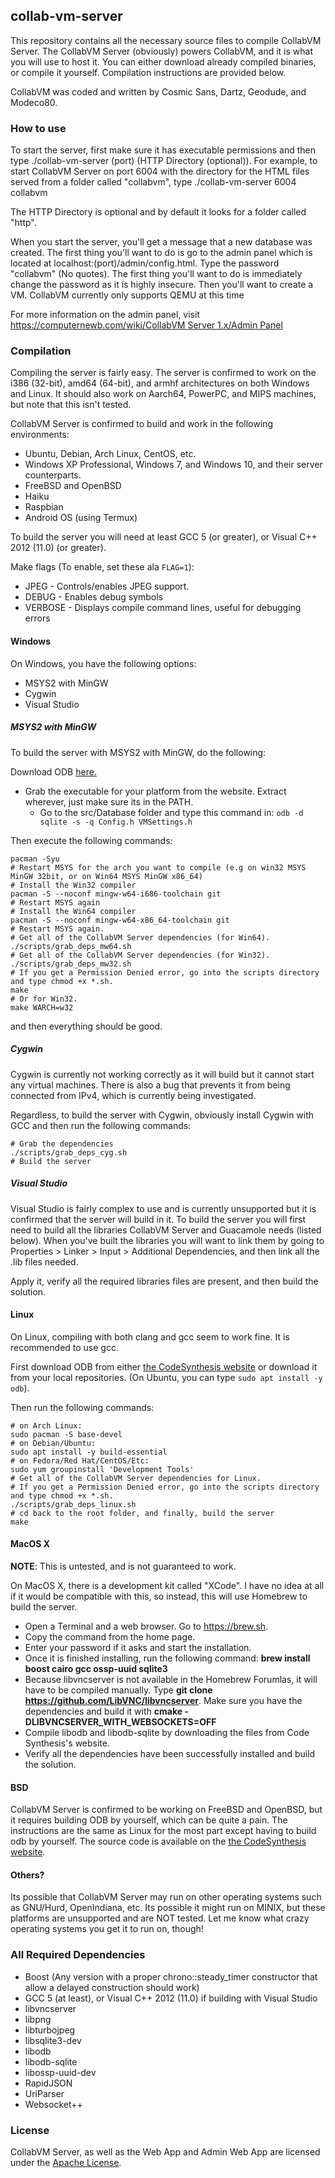 ## collab-vm-server
This repository contains all the necessary source files to compile CollabVM Server. The CollabVM Server (obviously) powers CollabVM, and it is what you will use to host it. You can either download already compiled binaries, or compile it yourself. Compilation instructions are provided below. 

CollabVM was coded and written by Cosmic Sans, Dartz, Geodude, and Modeco80.

### How to use
To start the server, first make sure it has executable permissions and then type ./collab-vm-server (port) (HTTP Directory (optional)). For example, to start CollabVM Server on port 6004 with the directory for the HTML files served from a folder called "collabvm", type ./collab-vm-server 6004 collabvm 

The HTTP Directory is optional and by default it looks for a folder called "http".

When you start the server, you'll get a message that a new database was created. The first thing you'll want to do is go to the admin panel which is located at localhost:(port)/admin/config.html. Type the password "collabvm" (No quotes). The first thing you'll want to do is immediately change the password as it is highly insecure. Then you'll want to create a VM. CollabVM currently only supports QEMU at this time 

For more information on the admin panel, visit [https://computernewb.com/wiki/CollabVM Server 1.x/Admin Panel](https://computernewb.com/wiki/CollabVM%20Server%201.x/Admin%20Panel)

### Compilation
Compiling the server is fairly easy. The server is confirmed to work on the i386 (32-bit), amd64 (64-bit), and armhf architectures on both Windows and Linux. It should also work on Aarch64, PowerPC, and MIPS machines, but note that this isn't tested.

CollabVM Server is confirmed to build and work in the following environments:

* Ubuntu, Debian, Arch Linux, CentOS, etc. 
* Windows XP Professional, Windows 7, and Windows 10, and their server counterparts.
* FreeBSD and OpenBSD
* Haiku
* Raspbian 
* Android OS (using Termux)

To build the server you will need at least GCC 5 (or greater), or Visual C++ 2012 (11.0) (or greater).

Make flags (To enable, set these ala `FLAG=1`):

- JPEG - Controls/enables JPEG support.
- DEBUG - Enables debug symbols
- VERBOSE - Displays compile command lines, useful for debugging errors

#### Windows
On Windows, you have the following options:
* MSYS2 with MinGW
* Cygwin
* Visual Studio

##### MSYS2 with MinGW 
To build the server with MSYS2 with MinGW, do the following: 

Download ODB [here.](http://www.codesynthesis.com/products/odb/download.xhtml)
 - Grab the executable for your platform from the website. Extract wherever, just make sure its in the PATH.
	 - Go to the src/Database folder and type this command in: `odb -d sqlite -s -q Config.h VMSettings.h`

Then execute the following commands:
```
pacman -Syu
# Restart MSYS for the arch you want to compile (e.g on win32 MSYS MinGW 32bit, or on Win64 MSYS MinGW x86_64)
# Install the Win32 compiler
pacman -S --noconf mingw-w64-i686-toolchain git
# Restart MSYS again
# Install the Win64 compiler
pacman -S --noconf mingw-w64-x86_64-toolchain git
# Restart MSYS again.
# Get all of the CollabVM Server dependencies (for Win64).
./scripts/grab_deps_mw64.sh
# Get all of the CollabVM Server dependencies (for Win32).
./scripts/grab_deps_mw32.sh
# If you get a Permission Denied error, go into the scripts directory and type chmod +x *.sh.
make
# Or for Win32.
make WARCH=w32
```

and then everything should be good.

##### Cygwin 
Cygwin is currently not working correctly as it will build but it cannot start any virtual machines. There is also a bug that prevents it from being connected from IPv4, which is currently being investigated.

Regardless, to build the server with Cygwin, obviously install Cygwin with GCC and then run the following commands:

```
# Grab the dependencies 
./scripts/grab_deps_cyg.sh
# Build the server 
```

##### Visual Studio 
Visual Studio is fairly complex to use and is currently unsupported but it is confirmed that the server will build in it. To build the server you will first need to build all the libraries CollabVM Server and Guacamole needs (listed below). When you've built the libraries you will want to link them by going to Properties > Linker > Input > Additional Dependencies, and then link all the .lib files needed. 

Apply it, verify all the required libraries files are present, and then build the solution.

#### Linux 
On Linux, compiling with both clang and gcc seem to work fine. It is recommended to use gcc. 

First download ODB from either [the CodeSynthesis website](http://www.codesynthesis.com/products/odb/download.xhtml) or download it from your local repositories. (On Ubuntu, you can type `sudo apt install -y odb`).

Then run the following commands:

```
# on Arch Linux:
sudo pacman -S base-devel
# on Debian/Ubuntu:
sudo apt install -y build-essential
# on Fedora/Red Hat/CentOS/Etc:
sudo yum groupinstall 'Development Tools'
# Get all of the CollabVM Server dependencies for Linux.
# If you get a Permission Denied error, go into the scripts directory and type chmod +x *.sh.
./scripts/grab_deps_linux.sh
# cd back to the root folder, and finally, build the server 
make
```

#### MacOS X
**NOTE**: This is untested, and is not guaranteed to work.

On MacOS X, there is a development kit called "XCode". I have no idea at all if it would be compatible with this, so instead, this will use Homebrew to build the server.

- Open a Terminal and a web browser. Go to https://brew.sh.
- Copy the command from the home page.
- Enter your password if it asks and start the installation.
- Once it is finished installing, run the following command: **brew install boost cairo gcc ossp-uuid sqlite3**
- Because libvncserver is not available in the Homebrew Forumlas, it will have to be compiled manually. Type **git clone https://github.com/LibVNC/libvncserver**. Make sure you have the dependencies and build it with **cmake -DLIBVNCSERVER_WITH_WEBSOCKETS=OFF**
- Compile libodb and libodb-sqlite by downloading the files from Code Synthesis's website.
- Verify all the dependencies have been successfully installed and build the solution.


#### BSD
CollabVM Server is confirmed to be working on FreeBSD and OpenBSD, but it requires building ODB by yourself, which can be quite a pain. The instructions are the same as Linux for the most part except having to build odb by yourself. The source code is available on the [the CodeSynthesis website](http://www.codesynthesis.com/products/odb/download.xhtml).

####  Others?
Its possible that CollabVM Server may run on other operating systems such as GNU/Hurd, OpenIndiana, etc. Its possible it might run on MINIX, but these platforms are unsupported and are NOT tested. Let me know what crazy operating systems you get it to run on, though!

### All Required Dependencies
* Boost (Any version with a proper chrono::steady_timer constructor that allow a delayed construction should work)
* GCC 5 (at least), or Visual C++ 2012 (11.0) if building with Visual Studio
* libvncserver 
* libpng
* libturbojpeg
* libsqlite3-dev
* libodb
* libodb-sqlite
* libossp-uuid-dev
* RapidJSON
* UriParser
* Websocket++

### License
CollabVM Server, as well as the Web App and Admin Web App are licensed under the [Apache License](https://www.apache.org/licenses/LICENSE-2.0).
